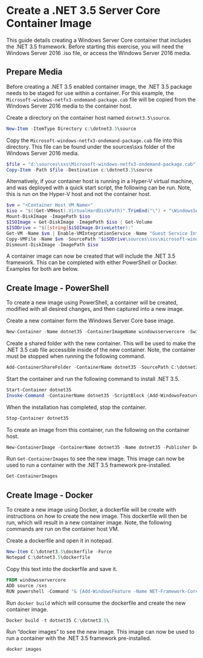 # Create a .NET 3.5 Server Core Container Image

This guide details creating a Windows Server Core container that includes the .NET 3.5 framework. Before starting this exercise, you will need the Windows Server 2016 .iso file, or access the Windows Server 2016 media.

## Prepare Media

Before creating a .NET 3.5 enabled container image, the .NET 3.5 package needs to be staged for use within a container. For this example, the `Microsoft-windows-netfx3-ondemand-package.cab` file will be copied from the Windows Server 2016 media to the container host.

Create a directory on the container host named `dotnet3.5\source`.

```powershell
New-Item -ItemType Directory c:\dotnet3.5\source
```

Copy the `Microsoft-windows-netfx3-ondemand-package.cab` file into this directory. This file can be found under the sources\sxs folder of the Windows Server 2016 media.

```powershell
$file = "d:\sources\sxs\Microsoft-windows-netfx3-ondemand-package.cab"
Copy-Item -Path $file -Destination c:\dotnet3.5\source
```	
	
Alternatively, if your container host is running in a Hyper-V virtual machine, and was deployed with a quick start script, the following can be run. Note, this is run on the Hyper-V host and not the container host. 

```powershell
$vm = "<Container Host VM Name>"
$iso = "$((Get-VMHost).VirtualHardDiskPath)".TrimEnd("\") + "\WindowsServerTP4.iso"
Mount-DiskImage -ImagePath $iso
$ISOImage = Get-DiskImage -ImagePath $iso | Get-Volume
$ISODrive = "$([string]$iSOImage.DriveLetter):"
Get-VM -Name $vm | Enable-VMIntegrationService -Name "Guest Service Interface"
Copy-VMFile -Name $vm -SourcePath "$iSODrive\sources\sxs\microsoft-windows-netfx3-ondemand-package.cab" -DestinationPath "c:\dotnet3.5\source\microsoft-windows-netfx3-ondemand-package.cab" -FileSource Host -CreateFullPath
Dismount-DiskImage -ImagePath $iso
```

A container image can now be created that will include the .NET 3.5 framework. This can be completed with either PowerShell or Docker. Examples for both are below.

## Create Image - PowerShell

To create a new image using PowerShell, a container will be created, modified with all desired changes, and then captured into a new image.

Create a new container form the Windows Server Core base image.

```powershell
New-Container -Name dotnet35 -ContainerImageName windowsservercore -SwitchName “Virtual Switch”
```

Create a shared folder with the new container. This will be used to make the .NET 3.5 cab file accessible inside of the new container.  Note, the container must be stopped when running the following command.

```powershell
Add-ContainerShareFolder -ContainerName dotnet35 -SourcePath C:\dotnet3.5\source -DestinationPath c:\sxs
```

Start the container and run the following command to install .NET 3.5.

```powershell
Start-Container dotnet35
Invoke-Command -ContainerName dotnet35 -ScriptBlock {Add-WindowsFeature -Name NET-Framework-Core -Source c:\sxs} -RunAsAdministrator
```

When the installation has completed, stop the container.

```powershell
Stop-Container dotnet35
```

To create an image from this container, run the following on the container host.

```powershell
New-ContainerImage -ContainerName dotnet35 -Name dotnet35 -Publisher Demo -Version 1.0
```

Run `Get-ContainerImages` to see the new image. This image can now be used to run a container with the .NET 3.5 framework pre-installed.

```powershell
Get-ContainerImages
```

## Create Image - Docker
 
To create a new image using Docker, a dockerfile will be create with instructions on how to create the new image. This dockerfile will then be run, which will result in a new container image. Note, the following commands are run on the container host VM.

Create a dockerfile and open it in notepad.

```powershell
New-Item C:\dotnet3.5\dockerfile -Force
Notepad C:\dotnet3.5\dockerfile
```

Copy this text into the dockerfile and save it.

```powershell
FROM windowsservercore
ADD source /sxs
RUN powershell -Command "& {Add-WindowsFeature -Name NET-Framework-Core -Source c:\sxs}"
```

Run `docker build` which will consume the dockerfile and create the new container image.

```powershell
Docker build -t dotnet35 C:\dotnet3.5\
```

Run “docker images” to see the new image. This image can now be used to run a container with the .NET 3.5 framework pre-installed.

```powershell
docker images
```
